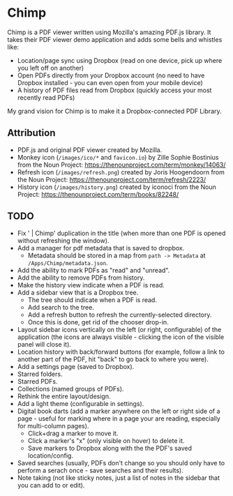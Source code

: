# Chimp

Chimp is a PDF viewer written using Mozilla's amazing PDF.js library. It takes their PDF viewer demo application and adds some bells and whistles like:

* Location/page sync using Dropbox (read on one device, pick up where you left off on another)
* Open PDFs directly from your Dropbox account (no need to have Dropbox installed - you can even open from your mobile device)
* A history of PDF files read from Dropbox (quickly access your most recently read PDFs)

My grand vision for Chimp is to make it a Dropbox-connected PDF Library.

## Attribution

* PDF.js and original PDF viewer created by Mozilla.
* Monkey icon (`/images/ico/*` and `favicon.io`) by Zille Sophie Bostinius from the Noun Project: https://thenounproject.com/term/monkey/14063/
* Refresh icon (`/images/refresh.png`) created by Joris Hoogendoorn from the Noun Project: https://thenounproject.com/term/refresh/2223/
* History icon (`/images/history.png`) created by iconoci from the Noun Project: https://thenounproject.com/term/books/82248/

## TODO

* Fix ' | Chimp' duplication in the title (when more than one PDF is opened without refreshing the window).
* Add a manager for pdf metadata that is saved to dropbox.
  * Metadata should be stored in a map from `path -> Metadata` at `/Apps/Chimp/metadata.json`.
* Add the ability to mark PDFs as "read" and "unread".
* Add the ability to remove PDFs from history.
* Make the history view indicate when a PDF is read.
* Add a sidebar view that is a Dropbox tree.
  * The tree should indicate when a PDF is read.
  * Add search to the tree.
  * Add a refresh button to refresh the currently-selected directory.
  * Once this is done, get rid of the chooser drop-in.
* Layout sidebar icons vertically on the left (or right, configurable) of the application (the icons are always visible - clicking the icon of the visible panel will close it).
* Location history with back/forward buttons (for example, follow a link to another part of the PDF, hit "back" to go back to where you were).
* Add a settings page (saved to Dropbox).
* Starred folders.
* Starred PDFs.
* Collections (named groups of PDFs).
* Rethink the entire layout/design.
* Add a light theme (configurable in settings).
* Digital book darts (add a marker anywhere on the left or right side of a page - useful for marking where in a page your are reading, especially for multi-column pages).
  * Click+drag a marker to move it.
  * Click a marker's "x" (only visible on hover) to delete it.
  * Save markers to Dropbox along with the the PDF's saved location/config.
* Saved searches (usually, PDFs don't change so you should only have to perform a serach once - save searches and their results).
* Note taking (not like sticky notes, just a list of notes in the sidebar that you can add to or edit).
